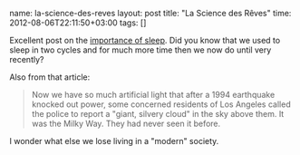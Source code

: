 name: la-science-des-reves
layout: post
title: "La Science des Rêves"
time: 2012-08-06T22:11:50+03:00
tags: []

<p>Excellent post on the <a href="http://online.wsj.com/article/SB10000872396390443866404577565781327694346.html?mod=WSJ__MIDDLENexttoWhatsNewsThird">importance of sleep</a>. Did you know that we used to sleep in two cycles and for much more time then we now do until very recently?</p>

<p>Also from that article:</p>
<blockquote>
Now we have so much artificial light that after a 1994 earthquake knocked out power, some concerned residents of Los Angeles called the police to report a "giant, silvery cloud" in the sky above them. It was the Milky Way. They had never seen it before.
</blockquote>

<p>I wonder what else we lose living in a "modern" society.</p>
